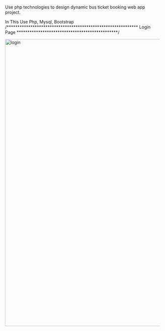 Use php technologies to design dynamic bus ticket booking web app project.

In This Use  Php, Mysql, Bootstrap
/************************************************************* Login Page ***********************************************/

<img width="935" alt="login" src="https://github.com/Hackerart512/Bus-Ticket-Booking-system-in-php/assets/103258926/46d8af25-6791-4f3d-b862-6f42af957734">


